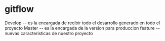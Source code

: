 # gitflow
Develop -- es la encargada de recibir todo el desarrollo generado en todo el proyecto
Master -- es la encargada de la version para produccion
feature -- nuevas caracteristicas de nuestro proyecto 